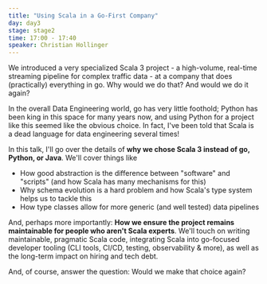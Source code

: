 ```yaml
---
title: "Using Scala in a Go-First Company"
day: day3
stage: stage2
time: 17:00 - 17:40
speaker: Christian Hollinger
---
```


We introduced a very specialized Scala 3 project - a high-volume, real-time streaming pipeline for complex traffic data - at a company that does (practically) everything in go. Why would we do that? And would we do it again?

In the overall Data Engineering world, go has very little foothold; Python has been king in this space for many years now, and using Python for a project like this seemed like the obvious choice. In fact, I've been told that Scala is a dead language for data engineering several times!

In this talk, I'll go over the details of **why we chose Scala 3 instead of go, Python, or Java**. We'll cover things like

- How good abstraction is the difference between "software" and "scripts" (and how Scala has many mechanisms for this)
- Why schema evolution is a hard problem and how Scala's type system helps us to tackle this
- How type classes allow for more generic (and well tested) data pipelines

And, perhaps more importantly: **How we ensure the project remains maintainable for people who aren't Scala experts**. We'll touch on writing maintainable, pragmatic Scala code, integrating Scala into go-focused developer tooling (CLI tools, CI/CD, testing, observability & more), as well as the long-term impact on hiring and tech debt.

And, of course, answer the question: Would we make that choice again?
